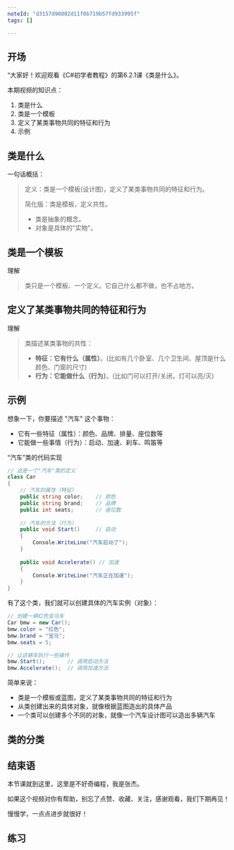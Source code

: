 ```yaml
---
noteId: "d3157d90802d11f0b719b57fd933995f"
tags: []

---
```


## **开场**  
“大家好！欢迎观看《C#初学者教程》的第6.2.1课《类是什么》。

本期视频的知识点：

1. 类是什么
2. 类是一个模板
3. 定义了某类事物共同的特征和行为
4. 示例

## 类是什么

一句话概括：

> 定义：类是一个模板(设计图)，定义了某类事物共同的特征和行为。
>
> 简化版：类是模板，定义共性。
> 
> - 类是抽象的概念。
> - 对象是具体的"实物"。

## 类是一个模板

理解

> 类只是一个模板、一个定义。它自己什么都不做，也不占地方。

## 定义了某类事物共同的特征和行为

理解

> 类描述某类事物的共性：
>
> - **特征：它有什么（属性）**。(比如有几个卧室、几个卫生间、屋顶是什么颜色、门窗的尺寸)
> - **行为：它能做什么（行为）**。(比如门可以打开/关闭，灯可以亮/灭)

## 示例

想象一下，你要描述 "汽车" 这个事物：

- 它有一些特征（属性）：颜色、品牌、排量、座位数等
- 它能做一些事情（行为）：启动、加速、刹车、鸣笛等

“汽车”类的代码实现

```c# linenums="1"
// 这是一个"汽车"类的定义
class Car
{
    // 汽车的属性（特征）
    public string color;    // 颜色
    public string brand;    // 品牌
    public int seats;       // 座位数
    
    // 汽车的方法（行为）
    public void Start()     // 启动
    {
        Console.WriteLine("汽车启动了");
    }
    
    public void Accelerate() // 加速
    {
        Console.WriteLine("汽车正在加速");
    }
}
```
有了这个类，我们就可以创建具体的汽车实例（对象）：

```c# linenums="1"
// 创建一辆红色宝马车
Car bmw = new Car();
bmw.color = "红色";
bmw.brand = "宝马";
bmw.seats = 5;

// 让这辆车执行一些操作
bmw.Start();       // 调用启动方法
bmw.Accelerate();  // 调用加速方法
```
简单来说：

- 类是一个模板或蓝图，定义了某类事物共同的特征和行为
- 从类创建出来的具体对象，就像根据蓝图造出的具体产品
- 一个类可以创建多个不同的对象，就像一个汽车设计图可以造出多辆汽车


## 类的分类

## 结束语

本节课就到这里，这里是不好奇编程，我是张杰。

如果这个视频对你有帮助，别忘了点赞、收藏、关注，感谢观看，我们下期再见！

慢慢学，一点点进步就很好！

## 练习